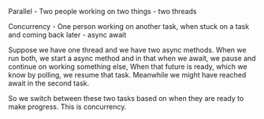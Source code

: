 Parallel - Two people working on two things - two threads

Concurrency - One person working on another task, when stuck on a task and coming back later - async await

Suppose we have one thread and we have two async methods. When we run both, we start a async method and in that when we await, we pause and continue on working something else, When that future is ready, which we know by polling, we resume that task. Meanwhile we might have reached await in the second task.

So we switch between these two tasks based on when they are ready to make progress. This is concurrency.

